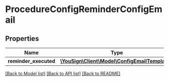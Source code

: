 # ProcedureConfigReminderConfigEmail

## Properties
Name | Type | Description | Notes
------------ | ------------- | ------------- | -------------
**reminder_executed** | [**\YouSign\Client\Model\ConfigEmailTemplate[]**](ConfigEmailTemplate.md) |  | [optional] 

[[Back to Model list]](../README.md#documentation-for-models) [[Back to API list]](../README.md#documentation-for-api-endpoints) [[Back to README]](../README.md)

